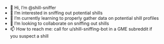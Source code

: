 - 👋 Hi, I’m @shill-sniffer
- 👀 I’m interested in sniffing out potential shills
- 🌱 I’m currently learning to properly gather data on potential shill profiles
- 💞️ I’m looking to collaborate on sniffing out shills
- 📫 How to reach me: call for u/shill-sniffing-bot in a GME subreddit if you suspect a shill

<!---
shill-sniffer/shill-sniffer is a ✨ special ✨ repository because its `README.md` (this file) appears on your GitHub profile.
You can click the Preview link to take a look at your changes.
--->
